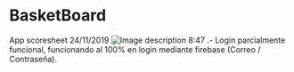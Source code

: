 # BasketBoard
App scoresheet
24/11/2019
![Image description](https://i.ibb.co/KGDVC83/Screenshot-20191124-204912.png)
8:47 .- Login parcialmente funcional, funcionando al 100% en login mediante firebase (Correo / Contraseña).
